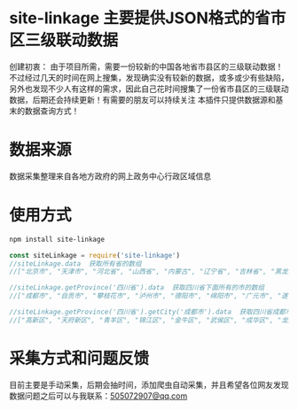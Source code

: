 # site-linkage 主要提供JSON格式的省市区三级联动数据
创建初衷：
由于项目所需，需要一份较新的中国各地省市县区的三级联动数据！不过经过几天的时间在网上搜集，发现确实没有较新的数据，或多或少有些缺陷，另外也发现不少人有这样的需求，因此自己花时间搜集了一份省市县区的三级联动数据，后期还会持续更新！有需要的朋友可以持续关注
本插件只提供数据源和基末的数据查询方式！
# 数据来源
数据采集整理来自各地方政府的网上政务中心行政区域信息

# 使用方式

``` bash
npm install site-linkage
```

``` javascript
const siteLinkage = require('site-linkage')
//siteLinkage.data  获取所有省的数组
//["北京市", "天津市", "河北省", "山西省", "内蒙古", "辽宁省", "吉林省", "黑龙江省", "上海市", "江苏省", "浙江省", "安徽省", "福建省", "江西省", "山东省", "河南省", "湖北省", "湖南省", "广东省", "广西", "海南省", "重庆市", "四川省", "贵州省", "云南省", "西藏", "陕西省", "甘肃省", "青海省", "宁夏", "新疆", "台湾省", "澳门", "香港"]

//siteLinkage.getProvince('四川省').data  获取四川省下面所有的市的数组
//["成都市", "自贡市", "攀枝花市", "泸州市", "德阳市", "绵阳市", "广元市", "遂宁市", "内江市", "乐山市", "南充", "眉山市", "宜宾市", "广安市", "达州市", "雅安市", "巴中市", "资阳市", "阿坝藏族羌族自治州", "甘孜藏族自治州", "凉山彝族自治州", "其他"]

//siteLinkage.getProvince('四川省').getCity('成都市').data  获取四川省成都市下面所有的区县的数组
//["高新区", "天府新区", "青羊区", "锦江区", "金牛区", "武侯区", "成华区", "龙泉驿区", "青白江区", "新都区", "温江区", "都江堰市", "彭州市", "邛崃市", "崇州市", "金堂县", "郫都区", "新津县", "双流区", "蒲江县", "大邑县", "简阳市", "其他"]

```

# 采集方式和问题反馈
目前主要是手动采集，后期会抽时间，添加爬虫自动采集，并且希望各位网友发现数据问题之后可以与我联系：505072907@qq.com  


